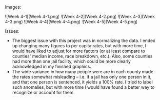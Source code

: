 Images:

![Week 4-1](Week 4-1.png)
![Week 4-2](Week 4-2.png)
![Week 4-3](Week 4-3.png)
![Week 4-4](Week 4-4.png)
![Week 4-5](Week 4-5.png)

Issues:

- The biggest issue with this project was in normalizing the data. I ended up changing many figures to per capita rates, but with more time, I would have liked to adjust for more factors (or at least compare to counties' median income, race breakdown, etc.). Also, some counties had more than one jail facility, which could be more clearly acknowledged in my finished graphics.
- The wide variance in how many people were are in each county made the rates somewhat misleading – i.e. if a jail has only one person in it, and that one person is sentenced, it yields a 100% rate. I tried to label such anomalies, but with more time I would have found a better way to recognize or account for them.
